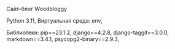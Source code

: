 Сайт-блог Woodbloggy

Python 3.11,
Виртуальная среда: env,

Библиотеки:
pip==23.1.2,
django==4.2.8,
django-taggit==3.0.0,
markdown==3.4.1,
psycopg2-binary==2.9.3,
